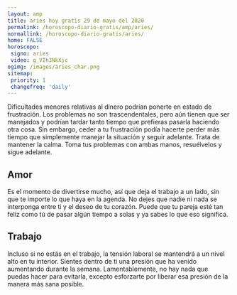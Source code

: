 ```yaml
---
layout: amp
title: aries hoy gratis 29 de mayo del 2020 
permalink: /horoscopo-diario-gratis/amp/aries/
normallink: /horoscopo-diario-gratis/aries/
home: FALSE
horoscopo:
 signo: aries
 video: g_VIh3NkXjc
ogimg: /images/aries_char.png
sitemap:
 priority: 1
 changefreq: 'daily'
---
```



Dificultades menores relativas al dinero podrían ponerte en estado de frustración. Los problemas no son trascendentales, pero aún tienen que ser manejados y podrían tardar tanto tiempo que prefieras pasarla haciendo otra cosa. Sin embargo, ceder a tu frustración podía hacerte perder más tiempo que simplemente manejar la situación y seguir adelante. Trata de mantener la calma. Toma tus problemas con ambas manos, resuélvelos y sigue adelante.

## Amor

Es el momento de divertirse mucho, así que deja el trabajo a un lado, sin que te importe lo que haya en la agenda. No dejes que nadie ni nada se interponga entre ti y el deseo de tu corazón. Puede que tu pareja esté tan feliz como tú de pasar algún tiempo a solas y ya sabes lo que eso significa.

## Trabajo

Incluso si no estás en el trabajo, la tensión laboral se mantendrá a un nivel alto en tu interior. Sientes dentro de ti una presión que ha venido aumentando durante la semana. Lamentablemente, no hay nada que puedas hacer para evitarla, excepto esforzarte por liberar esa presión de la manera más sana posible.